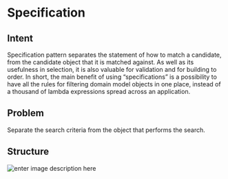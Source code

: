 # Specification

## Intent

Specification pattern separates the statement of how to match a candidate, from the candidate object that it is matched against. As well as its usefulness in selection, it is also valuable for validation and for building to order.
In short, the main benefit of using “specifications” is a possibility to have all the rules for filtering domain model objects in one place, instead of a thousand of lambda expressions spread across an application.

## Problem

Separate the search criteria from the object that performs the search.

## Structure

![enter image description here](https://github.com/felipefabiani/csharp-design-patterns/blob/behavioral/specification/Images/Specification.png)
